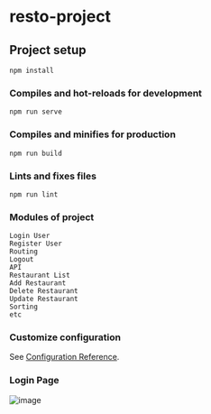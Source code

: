# resto-project

## Project setup
```
npm install
```

### Compiles and hot-reloads for development
```
npm run serve
```

### Compiles and minifies for production
```
npm run build
```

### Lints and fixes files
```
npm run lint
```
### Modules of project 
 ```
 Login User
 Register User 
 Routing
 Logout
 API
 Restaurant List
 Add Restaurant
 Delete Restaurant
 Update Restaurant
 Sorting
 etc
 ```
### Customize configuration
See [Configuration Reference](https://cli.vuejs.org/config/).

### Login Page 
![image](https://user-images.githubusercontent.com/59710234/122682438-18fb3b80-d21b-11eb-83a1-f28493c3c818.png)

